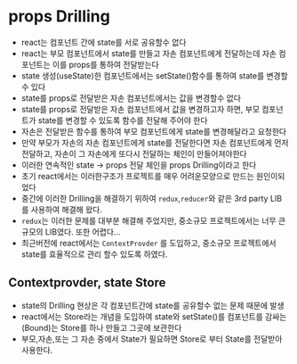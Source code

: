 # props Drilling

- react는 컴포넌트 간에 state를 서로 공유할수 없다
- react는 부모 컴포넌트에서 state를 만들고 자손 컴포넌트에게 전달하는데 자손 컴포넌트는 이를 props를 통하여 전달받는다
- state 생성(useState)한 컴포넌트에서는 setState()함수를 통하여 state를 변경할수 있다
- state를 props로 전달받은 자손 컴포넌트에서는 값을 변경할수 없다
- state를 props로 전달받은 자손 컴포넌트에서 값을 변경하고자 하면, 부모 컴포넌트가 state를 변경할 수 있도록 함수를 전달해 주어야 한다
- 자손은 전달받은 함수를 통하여 부모 컴포넌트에게 state를 변경해달라고 요청한다
- 만약 부모가 자손의 자손 컴포넌트에게 state를 전달한다면 자손 컴포넌트에게 먼저 전달하고, 자손이 그 자손에게 또다시 전달하는 체인이 만들어져야한다
- 이러한 연속적인 state -> props 전달 체인을 props Drilling이라고 한다
- 초기 react에서는 이러한구조가 프로젝트를 매우 어려운모양으로 만드는 원인이되었다
- 중간에 이러한 Drilling을 해결하기 위하여 `redux`,`reducer`와 같은 3rd party LIB를 사용하여 해결해 왔다.
- `redux`는 이러한 문제를 대부분 해결해 주었지만, 중소규모 프로젝트에서는 너무 큰 규모의 LIB였다. 또한 어렵다...
- 최근버전에 react에서는 `ContextProvder` 를 도입하고, 중소규모 프로젝트에서 state를 효율적으로 관리 할수 있도록 하였다.

## Contextprovder, state Store

- state의 Drilling 현상은 각 컴포넌트간에 state를 공유할수 없는 문제 때문에 발생
- react에서는 Store라는 개념을 도입하여 state와 setState()를 컴포넌트를 감싸는(Bound)는 Store를 하나 만들고 그곳에 보관한다
- 부모,자손,또는 그 자손 중에서 State가 필요하면 Store로 부터 State를 전달받아 사용한다.
